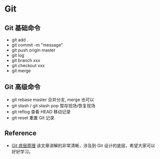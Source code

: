 # Git

## Git 基础命令

- git add .
- git commit -m "message"
- git push origin master
- git log
- git branch xxx
- git checkout xxx
- git merge


## Git 高级命令

- git rebase master 合并分支, merge 也可以
- git stash / git stash pop 暂存现场/恢复现场
- git reflog 查看 HEAD 移动记录
- git reset 重置 Git 记录

## Reference

- [Git 底层原理](https://lushunjian.github.io/blog/2019/02/14/Git%E7%9A%84%E5%8E%9F%E7%90%86/) 该文章讲解的非常清晰，涉及到 Git 设计的底层，希望大家可以好好学习。
